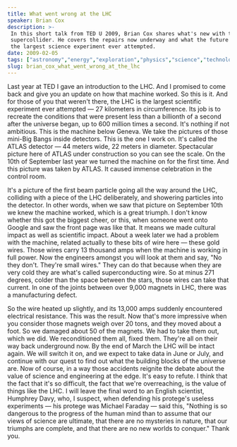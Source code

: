 ```yaml
---
title: What went wrong at the LHC
speaker: Brian Cox
description: >-
 In this short talk from TED U 2009, Brian Cox shares what's new with the CERN
 supercollider. He covers the repairs now underway and what the future holds for
 the largest science experiment ever attempted.
date: 2009-02-05
tags: ["astronomy","energy","exploration","physics","science","technology","quantum-physics"]
slug: brian_cox_what_went_wrong_at_the_lhc
---
```


Last year at TED I gave an introduction to the LHC. And I promised to come back and give
you an update on how that machine worked. So this is it. And for those of you that weren't
there, the LHC is the largest scientific experiment ever attempted — 27 kilometers in
circumference. Its job is to recreate the conditions that were present less than a
billionth of a second after the universe began, up to 600 million times a second. It's
nothing if not ambitious. This is the machine below Geneva. We take the pictures of those
mini-Big Bangs inside detectors. This is the one I work on. It's called the ATLAS detector
— 44 meters wide, 22 meters in diameter. Spectacular picture here of ATLAS under
construction so you can see the scale. On the 10th of September last year we turned the
machine on for the first time. And this picture was taken by ATLAS. It caused immense
celebration in the control room.

It's a picture of the first beam particle going all the way around the LHC, colliding with
a piece of the LHC deliberately, and showering particles into the detector. In other
words, when we saw that picture on September 10th we knew the machine worked, which is a
great triumph. I don't know whether this got the biggest cheer, or this, when someone went
onto Google and saw the front page was like that. It means we made cultural impact as well
as scientific impact. About a week later we had a problem with the machine, related
actually to these bits of wire here — these gold wires. Those wires carry 13 thousand amps
when the machine is working in full power. Now the engineers amongst you will look at them
and say, "No they don't. They're small wires." They can do that because when they are very
cold they are what's called superconducting wire. So at minus 271 degrees, colder than the
space between the stars, those wires can take that current. In one of the joints between
over 9,000 magnets in LHC, there was a manufacturing defect.

So the wire heated up slightly, and its 13,000 amps suddenly encountered electrical
resistance. This was the result. Now that's more impressive when you consider those
magnets weigh over 20 tons, and they moved about a foot. So we damaged about 50 of the
magnets. We had to take them out, which we did. We reconditioned them all, fixed them.
They're all on their way back underground now. By the end of March the LHC will be intact
again. We will switch it on, and we expect to take data in June or July, and continue with
our quest to find out what the building blocks of the universe are. Now of course, in a way
those accidents reignite the debate about the value of science and engineering at the
edge. It's easy to refute. I think that the fact that it's so difficult, the fact that
we're overreaching, is the value of things like the LHC. I will leave the final word to an
English scientist, Humphrey Davy, who, I suspect, when defending his protege's useless
experiments — his protege was Michael Faraday — said this, "Nothing is so dangerous to the
progress of the human mind than to assume that our views of science are ultimate, that
there are no mysteries in nature, that our triumphs are complete, and that there are no
new worlds to conquer." Thank you.

<!--
ad_duration=3.33
comment_count=108
event="TED2009"
external_start_time=0
intro_duration=11.82
is_subtitle_required="False"
is_talk_featured="True"
language="en"
language_swap="False"
native_language="en"
number_of_related_talks=6
number_of_speakers=1
number_of_subtitled_videos=39
number_of_tags=7
number_of_talk_download_languages=40
number_of_talk_more_resources=0
number_of_talk_recommendations=0
number_of_talks_take_actions=0
post_ad_duration=0.83
published_timestamp="2009-05-01 09:26:00"
recording_date="2009-02-05"
speaker_description="Physicist"
speaker_is_published=1
speaker_name="Brian Cox"
talk_name="What went wrong at the LHC"
talks_tags=["astronomy","energy","exploration","physics","science","technology","quantum-physics"]
url_audio="https://download.ted.com/talks/BrianCox_2009U.mp3?apikey=acme-roadrunner"
url_photo_speaker="https://pe.tedcdn.com/images/ted/40122_254x191.jpg"
url_photo_talk="https://pe.tedcdn.com/images/ted/86430_800x600.jpg"
url_webpage="https://www.ted.com/talks/brian_cox_what_went_wrong_at_the_lhc"
video_type_name="TED Stage Talk"
-->